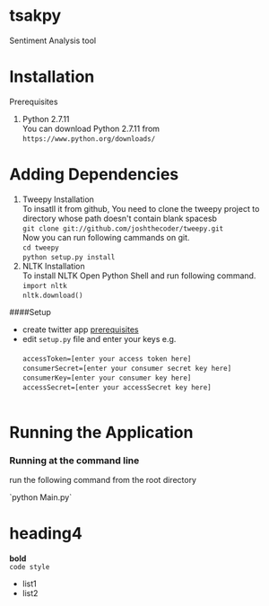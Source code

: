 # tsakpy
Sentiment Analysis tool

# Installation
Prerequisites <br/>
 1. Python 2.7.11 <br/>
 You  can download Python 2.7.11 from  `https://www.python.org/downloads/` <br>


# Adding Dependencies <br>
1. Tweepy Installation <br>
   To insatll it from github, You need to clone the tweepy project to directory whose path doesn't contain blank spacesb<br> 
       `git clone git://github.com/joshthecoder/tweepy.git` <br>
     Now you can run following cammands on git. <br>
      `cd tweepy` <br>
      `python setup.py install` <br>
2. NLTK Installation <br>
   To install NLTK Open Python Shell and run following command. <br>
     `import nltk` <br>
      `nltk.download()` <br>


####Setup

* create twitter app [prerequisites](https://github.com/project-spinoza/twitter-swiss-army-knife/wiki/Prerequisites)<br>
* edit `setup.py` file and enter your keys e.g. <br><br>
`accessToken=[enter your access token here]`<br>
`consumerSecret=[enter your consumer secret key here]`<br>
`consumerKey=[enter your consumer key here]`<br>
`accessSecret=[enter your accessSecret key here]`<br><br>


# Running the Application <br/>
### Running at the command line
<p>run the following command from the root directory</p>
`python Main.py`

# heading4 <br/>
**bold** <br/>
`code style` <br/>
* list1
* list2

